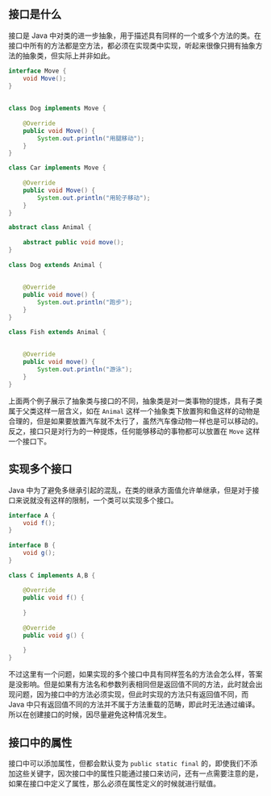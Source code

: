 ---
---

## 接口是什么

接口是 Java 中对类的进一步抽象，用于描述具有同样的一个或多个方法的类。在接口中所有的方法都是空方法，都必须在实现类中实现，听起来很像只拥有抽象方法的抽象类，但实际上并非如此。

```java
interface Move {  
    void Move();  
}  
  
  
class Dog implements Move {  
  
    @Override  
    public void Move() {  
        System.out.println("用腿移动");  
    }  
}

class Car implements Move {  
  
    @Override  
    public void Move() {  
        System.out.println("用轮子移动");  
    }  
}
```

```java
abstract class Animal {  
  
    abstract public void move();  
}  
  
class Dog extends Animal {  
  
  
    @Override  
    public void move() {  
        System.out.println("跑步");  
    }  
}

class Fish extends Animal {  
  
  
    @Override  
    public void move() {  
        System.out.println("游泳");  
    }  
}
```

上面两个例子展示了抽象类与接口的不同，抽象类是对一类事物的提炼，具有子类属于父类这样一层含义，如在 `Animal` 这样一个抽象类下放置狗和鱼这样的动物是合理的，但是如果要放置汽车就不太行了，虽然汽车像动物一样也是可以移动的。反之，接口只是对行为的一种提炼，任何能够移动的事物都可以放置在 `Move` 这样一个接口下。

## 实现多个接口

Java 中为了避免多继承引起的混乱，在类的继承方面值允许单继承，但是对于接口来说就没有这样的限制，一个类可以实现多个接口。

```java
interface A {  
    void f();  
}  
  
interface B {  
    void g();  
}  
  
class C implements A,B {  
  
    @Override  
    public void f() {  
          
    }  
  
    @Override  
    public void g() {  
  
    }  
}
```

不过这里有一个问题，如果实现的多个接口中具有同样签名的方法会怎么样，答案是没影响。但是如果有方法名和参数列表相同但是返回值不同的方法，此时就会出现问题，因为接口中的方法必须实现，但此时实现的方法只有返回值不同，而 Java 中只有返回值不同的方法并不属于方法重载的范畴，即此时无法通过编译。所以在创建接口的时候，因尽量避免这种情况发生。

## 接口中的属性

接口中可以添加属性，但都会默认变为 `public static final` 的，即使我们不添加这些关键字，因次接口中的属性只能通过接口来访问，还有一点需要注意的是，如果在接口中定义了属性，那么必须在属性定义的时候就进行赋值。
